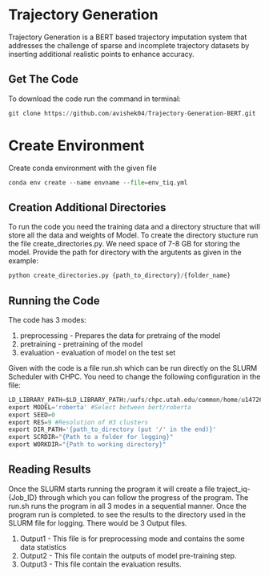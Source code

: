 # Trajectory Generation

Trajectory Generation is a BERT based trajectory imputation system that addresses the challenge of sparse and incomplete trajectory datasets by inserting additional realistic points to enhance accuracy.

## Get The Code

To download the code run the command in terminal:

```python
git clone https://github.com/avishek04/Trajectory-Generation-BERT.git
```

# Create Environment

Create conda environment with the given file

```python
conda env create --name envname --file=env_tiq.yml
```

## Creation Additional Directories

To run the code you need the training data and a directory structure that will store all the data and weights of Model. To create the directory stucture run the file create_directories.py. We need space of 7-8 GB for storing the model. Provide the path for directory with the argutents as given in the example:

```python
python create_directories.py {path_to_directory}/{folder_name}
```

## Running the Code

The code has 3 modes:
1. preprocessing - Prepares the data for pretraing of the model
2. pretraining - pretraining of the model
3. evaluation - evaluation of model on the test set

Given with the code is a file run.sh which can be run directly on the SLURM Scheduler with CHPC. You need to change the following configuration in the file:

```python
LD_LIBRARY_PATH=$LD_LIBRARY_PATH:/uufs/chpc.utah.edu/common/home/u1472614/miniconda3/lib
export MODEL='roberta' #Select between bert/roberta
export SEED=0
export RES=9 #Resolution of H3 clusters
export DIR_PATH='{path_to_directory (put '/' in the end)}'
export SCRDIR="{Path to a folder for logging}"
export WORKDIR="{Path to working directory}"
```

## Reading Results

Once the SLURM starts running the program it will create a file traject_iq-{Job_ID} through which you can follow the progress of the program. The run.sh runs the program in all 3 modes in a sequential manner. Once the program run is completed. to see the results to the directory used in the SLURM file for logging. There would be 3 Output files. 
 
1. Output1 - This file is for preprocessing mode and contains the some data statistics
2. Output2 - This file contain the outputs of model pre-training step.
3. Output3 - This file contain the evaluation results.
